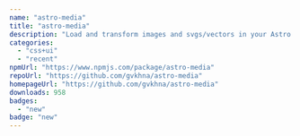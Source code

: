 ```yaml
---
name: "astro-media"
title: "astro-media"
description: "Load and transform images and svgs/vectors in your Astro site."
categories:
  - "css+ui"
  - "recent"
npmUrl: "https://www.npmjs.com/package/astro-media"
repoUrl: "https://github.com/gvkhna/astro-media"
homepageUrl: "https://github.com/gvkhna/astro-media"
downloads: 958
badges:
  - "new"
badge: "new"
---
```

